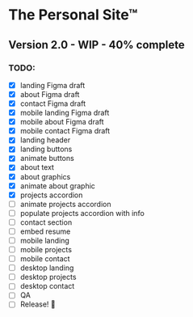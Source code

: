 # The Personal Site™
## Version 2.0 - WIP - 40% complete

### TODO:
- [x] landing Figma draft
- [x] about Figma draft
- [x] contact Figma draft
- [x] mobile landing Figma draft
- [x] mobile about Figma draft
- [x] mobile contact Figma draft
- [x] landing header
- [x] landing buttons
- [x] animate buttons
- [x] about text
- [x] about graphics
- [x] animate about graphic
- [x] projects accordion
- [ ] animate projects accordion
- [ ] populate projects accordion with info
- [ ] contact section
- [ ] embed resume
- [ ] mobile landing
- [ ] mobile projects
- [ ] mobile contact
- [ ] desktop landing
- [ ] desktop projects
- [ ] desktop contact
- [ ] QA
- [ ] Release! 🎉
